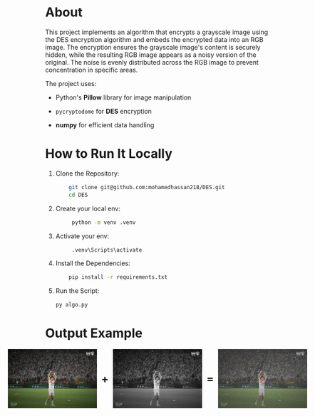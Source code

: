 # About

This project implements an algorithm that encrypts a grayscale image using the DES encryption algorithm and embeds the encrypted data into an RGB image. The encryption ensures the grayscale image's content is securely hidden, while the resulting RGB image appears as a noisy version of the original. The noise is evenly distributed across the RGB image to prevent concentration in specific areas.

The project uses:

- Python's **Pillow** library for image manipulation

- `pycryptodome` for **DES** encryption

- **numpy** for efficient data handling


# How to Run It Locally

1. Clone the Repository:
    ``` bash
        git clone git@github.com:mohamedhassan218/DES.git
        cd DES
    ```
2. Create your local env:
   ``` bash 
        python -m venv .venv
   ```
3. Activate your env:
   ``` bash 
        .venv\Scripts\activate
   ```
4. Install the Dependencies:
    ``` bash 
        pip install -r requirements.txt
    ```
5. Run the Script:
   ``` bash 
   py algo.py
   ```

# Output Example
<!-- <div align="center">
  <p align="center">  
    <img src="./output_image.jpg" alt="Encrypted Image" />
  </p>
</div>

<div align="center">
<p align="center">Chat with website</p>
  <p align="center">  
    <img src="./data/Example 1.png" alt="Chat with website example" />
  </p>
</div> -->

<!-- <div align="center">
  <p align="center" style="display: flex; justify-content: center; gap: 10px;">
    <img src="./rgb_image.jpg" alt="Input Image" width="200" />
    <p align="center">+</p>
    <img src="./grayscale_image.jpg" alt="Grayscale Image" width="200" />
    <p align="center">=</p>
    <img src="./output_image.jpg" alt="Output Image" width="200" />
  </p>
</div> -->

<!-- Output Example -->
<div align="center">
  <div style="display: flex; align-items: center; justify-content: center; gap: 10px;">
    <img src="./rgb_image.jpg" alt="Input Image" width="200" />
    <span style="font-size: 24px; font-weight: bold;">+</span>
    <img src="./grayscale_image.jpg" alt="Grayscale Image" width="200" />
    <span style="font-size: 24px; font-weight: bold;">=</span>
    <img src="./output_image.jpg" alt="Output Image" width="200" />
  </div>
</div>
